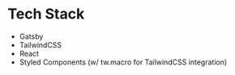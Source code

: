 # Tech Stack
- Gatsby
- TailwindCSS
- React
- Styled Components (w/ tw.macro for TailwindCSS integration)
